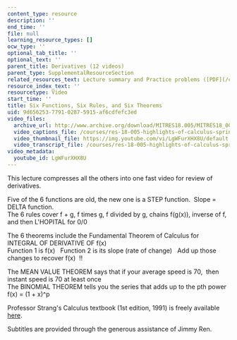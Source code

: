 ```yaml
---
content_type: resource
description: ''
end_time: ''
file: null
learning_resource_types: []
ocw_type: ''
optional_tab_title: ''
optional_text: ''
parent_title: Derivatives (12 videos)
parent_type: SupplementalResourceSection
related_resources_text: Lecture summary and Practice problems ([PDF](/courses/res-18-005-highlights-of-calculus-spring-2010/resources/mitres18_05s10_sixfunc_sixrules_sixtheo))
resource_index_text: ''
resourcetype: Video
start_time: ''
title: Six Functions, Six Rules, and Six Theorems
uid: 9d656253-7791-0287-5915-af6cdfefc3ed
video_files:
  archive_url: http://www.archive.org/download/MITRES18.005/MITRES18_005S10_SixFunctions_300k.mp4
  video_captions_file: /courses/res-18-005-highlights-of-calculus-spring-2010/a3dbb2da008b59d4a844ea5b75c8c870_LgWFurXHX8U.vtt
  video_thumbnail_file: https://img.youtube.com/vi/LgWFurXHX8U/default.jpg
  video_transcript_file: /courses/res-18-005-highlights-of-calculus-spring-2010/c273bc7136f2e86ba9d255ea026a8544_LgWFurXHX8U.pdf
video_metadata:
  youtube_id: LgWFurXHX8U
---
```


This lecture compresses all the others into one fast video for review of derivatives.  
  
Five of the 6 functions are old, the new one is a STEP function.  Slope = DELTA function.  
The 6 rules cover f + g, f times g, f divided by g, chains f(g(x)), inverse of f, and then L'HOPITAL for 0/0  
  
The 6 theorems include the Fundamental Theorem of Calculus for INTEGRAL OF DERIVATIVE OF f(x)   
Function 1 is f(x)   Function 2 is its slope (rate of change)   Add up those changes to recover f(x)  !!  
  
The MEAN VALUE THEOREM says that if your average speed is 70,  then instant speed is 70 at least once  
The BINOMIAL THEOREM tells you the series that adds up to the pth power f(x) = (1 + x)^p

Professor Strang's Calculus textbook (1st edition, 1991) is freely available [here](/courses/res-18-001-calculus-online-textbook-spring-2005).

Subtitles are provided through the generous assistance of Jimmy Ren.




